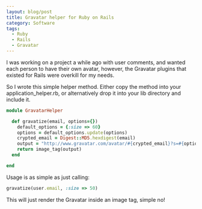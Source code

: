 ```yaml
---
layout: blog/post
title: Gravatar helper for Ruby on Rails
category: Software
tags:
  - Ruby
  - Rails
  - Gravatar
---
```

I was working on a project a while ago with user comments, and wanted each
person to have their own avatar, however, the Gravatar plugins that existed
for Rails were overkill for my needs.

So I wrote this simple helper method. Either copy the method into your
application_helper.rb, or alternatively drop it into your lib directory and
include it.

``` ruby
module GravatarHelper

  def gravatize(email, options={})
    default_options = {:size => 60}
    options = default_options.update(options)
    crypted_email = Digest::MD5.hexdigest(email)
    output = "http://www.gravatar.com/avatar/#{crypted_email}?s=#{options[:size]}"
    return image_tag(output)
  end

end
```

Usage is as simple as just calling:

``` ruby
gravatize(user.email, :size => 50)
```

This will just render the Gravatar inside an image tag, simple no!
